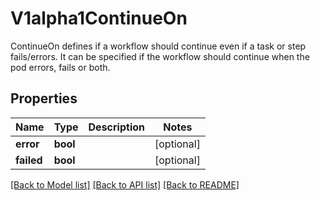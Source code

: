 # V1alpha1ContinueOn

ContinueOn defines if a workflow should continue even if a task or step fails/errors. It can be specified if the workflow should continue when the pod errors, fails or both.
## Properties
Name | Type | Description | Notes
------------ | ------------- | ------------- | -------------
**error** | **bool** |  | [optional] 
**failed** | **bool** |  | [optional] 

[[Back to Model list]](../README.md#documentation-for-models) [[Back to API list]](../README.md#documentation-for-api-endpoints) [[Back to README]](../README.md)



